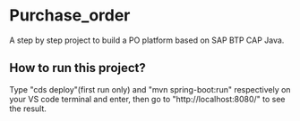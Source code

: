 # Purchase_order
 A step by step project to build a PO platform based on SAP BTP CAP Java.

## How to run this project?
 Type "cds deploy"(first run only) and "mvn spring-boot:run" respectively on your VS code terminal and enter, then go to "http://localhost:8080/" to see the result.